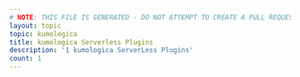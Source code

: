 ```yaml
---
# NOTE: THIS FILE IS GENERATED - DO NOT ATTEMPT TO CREATE A PULL REQUEST TO UPDATE THE DATA. 
layout: topic
topic: kumologica
title: kumologica Serverless Plugins
description: '1 kumologica ServerLess Plugins'
count: 1
---
```

